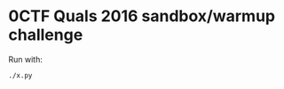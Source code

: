 0CTF Quals 2016 sandbox/warmup challenge
========================================

Run with:
```
./x.py
```
